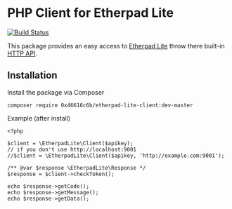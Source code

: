 # PHP Client for Etherpad Lite

[![Build Status](https://travis-ci.org/0x46616c6b/etherpad-lite-client.png?branch=master)](https://travis-ci.org/0x46616c6b/etherpad-lite-client)

This package provides an easy access to [Etherpad Lite](https://github.com/ether/etherpad-lite) throw there built-in [HTTP API](http://etherpad.org/doc/v1.2.11/#index_http_api).

## Installation

Install the package via Composer

	composer require 0x46616c6b/etherpad-lite-client:dev-master

Example (after install)

	<?php
	
	$client = \EtherpadLite\Client($apikey);
	// if you don't use http://localhost:9001
	//$client = \EtherpadLite\Client($apikey, 'http://example.com:9001');
	
	/** @var $response \EtherpadLite\Response */
	$response = $client->checkToken();

	echo $response->getCode();
	echo $response->getMessage();
	echo $response->getData();


